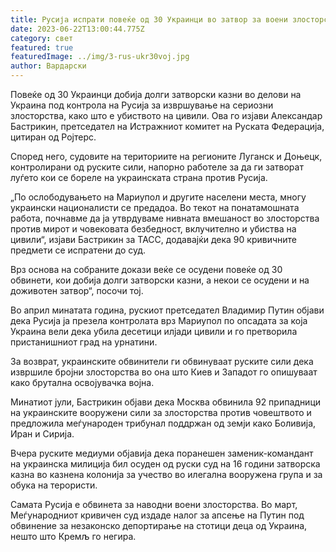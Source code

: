 ```yaml
---
title: Русија испрати повеќе од 30 Украинци во затвор за воени злосторства долго време
date: 2023-06-22T13:00:44.775Z
category: свет
featured: true
featuredImage: ../img/3-rus-ukr30voj.jpg
author: Вардарски
---
```

Повеќе од 30 Украинци добија долги затворски казни во делови на Украина под контрола на Русија за извршување на сериозни злосторства, како што е убиството на цивили. Ова го изјави Александар Бастрикин, претседател на Истражниот комитет на Руската Федерација, цитиран од Ројтерс.

Според него, судовите на териториите на регионите Луганск и Доњецк, контролирани од руските сили, напорно работеле за да ги затворат луѓето кои се бореле на украинската страна против Русија.

„По ослободувањето на Мариупол и другите населени места, многу украински националисти се предадоа. Во текот на понатамошната работа, почнавме да ја утврдуваме нивната вмешаност во злосторства против мирот и човековата безбедност, вклучително и убиства на цивили“, изјави Бастрикин за ТАСС, додавајќи дека 90 кривичните предмети се испратени до суд.

Врз основа на собраните докази веќе се осудени повеќе од 30 обвинети, кои добија долги затворски казни, а некои се осудени и на доживотен затвор“, посочи тој.

Во април минатата година, рускиот претседател Владимир Путин објави дека Русија ја презела контролата врз Мариупол по опсадата за која Украина вели дека убила десетици илјади цивили и го претворила пристанишниот град на урнатини.

За возврат, украинските обвинители ги обвинуваат руските сили дека извршиле бројни злосторства во она што Киев и Западот го опишуваат како брутална освојувачка војна.

Минатиот јули, Бастрикин објави дека Москва обвинила 92 припадници на украинските вооружени сили за злосторства против човештвото и предложила меѓународен трибунал поддржан од земји како Боливија, Иран и Сирија.

Вчера руските медиуми објавија дека поранешен заменик-командант на украинска милиција бил осуден од руски суд на 16 години затворска казна во казнена колонија за учество во илегална вооружена група и за обука на терористи.

Самата Русија е обвинета за наводни воени злосторства. Во март, Меѓународниот кривичен суд издаде налог за апсење на Путин под обвинение за незаконско депортирање на стотици деца од Украина, нешто што Кремљ го негира.